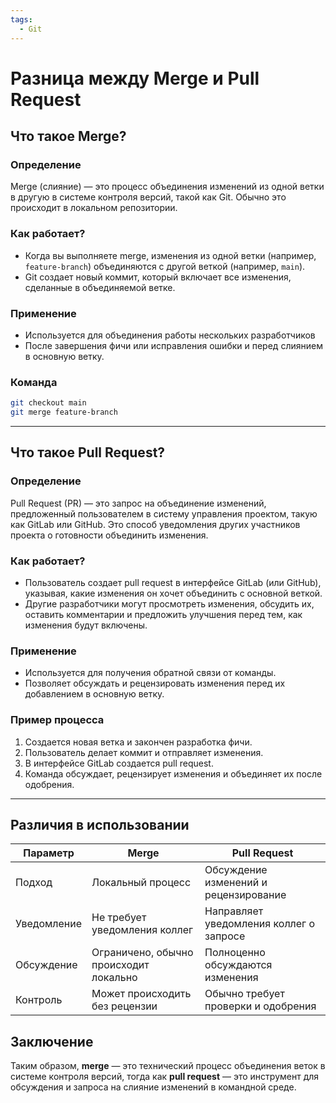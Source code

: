 ```yaml
---
tags:
  - Git
---
```

# Разница между Merge и Pull Request

## Что такое Merge?

### Определение
Merge (слияние) — это процесс объединения изменений из одной ветки в другую в системе контроля версий, такой как Git. Обычно это происходит в локальном репозитории.

### Как работает?
- Когда вы выполняете merge, изменения из одной ветки (например, `feature-branch`) объединяются с другой веткой (например, `main`).
- Git создает новый коммит, который включает все изменения, сделанные в объединяемой ветке.

### Применение
- Используется для объединения работы нескольких разработчиков
- После завершения фичи или исправления ошибки и перед слиянием в основную ветку.

### Команда
```bash
git checkout main
git merge feature-branch
```

---

## Что такое Pull Request?

### Определение
Pull Request (PR) — это запрос на объединение изменений, предложенный пользователем в систему управления проектом, такую как GitLab или GitHub. Это способ уведомления других участников проекта о готовности объединить изменения.

### Как работает?
- Пользователь создает pull request в интерфейсе GitLab (или GitHub), указывая, какие изменения он хочет объединить с основной веткой.
- Другие разработчики могут просмотреть изменения, обсудить их, оставить комментарии и предложить улучшения перед тем, как изменения будут включены.

### Применение
- Используется для получения обратной связи от команды.
- Позволяет обсуждать и рецензировать изменения перед их добавлением в основную ветку.

### Пример процесса
1. Создается новая ветка и закончен разработка фичи.
2. Пользователь делает коммит и отправляет изменения.
3. В интерфейсе GitLab создается pull request.
4. Команда обсуждает, рецензирует изменения и объединяет их после одобрения.

---

## Различия в использовании

| Параметр         | Merge                                       | Pull Request                                  |
|------------------|---------------------------------------------|-----------------------------------------------|
| Подход           | Локальный процесс                           | Обсуждение изменений и рецензирование        |
| Уведомление      | Не требует уведомления коллег               | Направляет уведомления коллег о запросе      |
| Обсуждение       | Ограничено, обычно происходит локально     | Полноценно обсуждаются изменения              |
| Контроль         | Может происходить без рецензии             | Обычно требует проверки и одобрения           |

## Заключение

Таким образом, **merge** — это технический процесс объединения веток в системе контроля версий, тогда как **pull request** — это инструмент для обсуждения и запроса на слияние изменений в командной среде.
